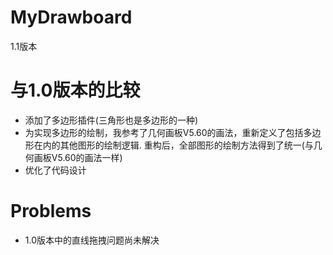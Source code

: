# MyDrawboard
1.1版本

# 与1.0版本的比较
* 添加了多边形插件(三角形也是多边形的一种)
* 为实现多边形的绘制，我参考了几何画板V5.60的画法，重新定义了包括多边形在内的其他图形的绘制逻辑. 重构后，全部图形的绘制方法得到了统一(与几何画板V5.60的画法一样)
* 优化了代码设计

# Problems
* 1.0版本中的直线拖拽问题尚未解决
 